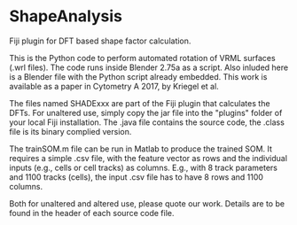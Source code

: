 # ShapeAnalysis
Fiji plugin for DFT based shape factor calculation.  

This is the Python code to perform automated rotation of VRML surfaces (.wrl files).
The code runs inside Blender 2.75a as a script.
Also inluded here is a Blender file with the Python script already embedded.
This work is available as a paper in Cytometry A 2017, by Kriegel et al.  

The files named SHADExxx are part of the Fiji plugin that calculates the DFTs. For unaltered use, simply copy the jar file
into the "plugins" folder of your local Fiji installation. The .java file contains the source code, the .class file is its 
binary complied version.

The trainSOM.m file can be run in Matlab to produce the trained SOM. It requires a simple .csv file, with the feature vector as
rows and the individual inputs (e.g., cells or cell tracks) as columns. E.g., with 8 track parameters and 1100 tracks (cells),
the input .csv file has to have 8 rows and 1100 columns.

Both for unaltered and altered use, please quote our work. Details are to be found in the header of each source code file.

